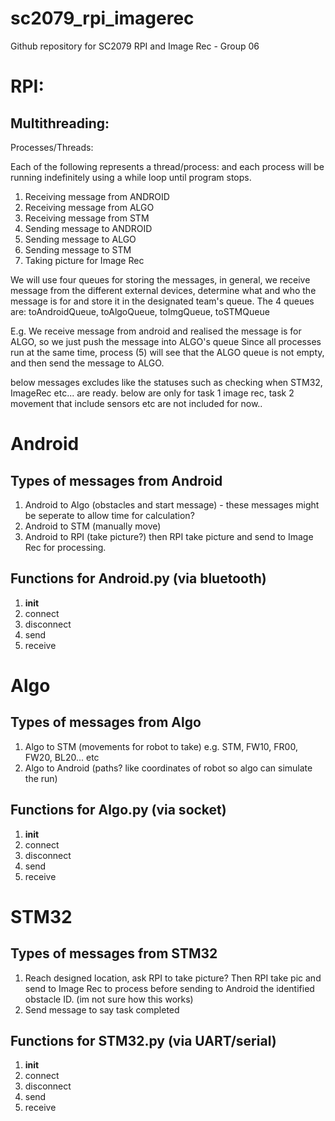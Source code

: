 # sc2079_rpi_imagerec
Github repository for SC2079 RPI and Image Rec - Group 06


# RPI:
## Multithreading:
Processes/Threads:

Each of the following represents a thread/process:
and each process will be running indefinitely using a while loop until program stops.

1. Receiving message from ANDROID
2. Receiving message from ALGO
3. Receiving message from STM
4. Sending message to ANDROID 
5. Sending message to ALGO
6. Sending message to STM
7. Taking picture for Image Rec

We will use four queues for storing the messages, in general, we receive message from the different external devices, 
determine what and who the message is for and store it in the designated team's queue.
The 4 queues are: toAndroidQueue, toAlgoQueue, toImgQueue, toSTMQueue

E.g. We receive message from android and realised the message is for ALGO, so we just push the message into ALGO's queue
Since all processes run at the same time, process (5) will see that the ALGO queue is not empty, and then send the message to ALGO.



below messages excludes like the statuses such as checking when STM32, ImageRec etc... are ready.
below are only for task 1 image rec, task 2 movement that include sensors etc are not included for now..

# Android
## Types of messages from Android
1. Android to Algo (obstacles and start message) - these messages might be seperate to allow time for calculation?
2. Android to STM (manually move)
3. Android to RPI (take picture?) then RPI take picture and send to Image Rec for processing.


## Functions for Android.py (via bluetooth)
1. __init__
2. connect
3. disconnect
4. send
5. receive

# Algo
## Types of messages from Algo
1. Algo to STM (movements for robot to take) e.g. STM, FW10, FR00, FW20, BL20... etc
2. Algo to Android (paths? like coordinates of robot so algo can simulate the run)


## Functions for Algo.py (via socket)
1. __init__
2. connect
3. disconnect
4. send
5. receive

# STM32
## Types of messages from STM32
1. Reach designed location, ask RPI to take picture? Then RPI take pic and send to Image Rec to process before sending to Android the identified obstacle ID. (im not sure how this works)
2. Send message to say task completed



## Functions for STM32.py (via UART/serial)
1. __init__
2. connect
3. disconnect
4. send
5. receive
